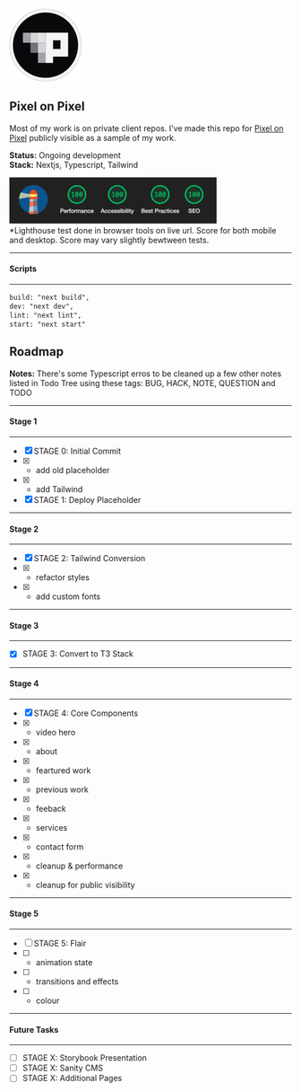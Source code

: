 ![Pixel on Pixel Logo](./public/images/git-logo.png)

## Pixel on Pixel
Most of my work is on private client repos. I've made this repo for  [Pixel on Pixel](https://pixelonpixel.com/) publicly visible as a sample of my work.

**Status:** Ongoing development\
**Stack:** Nextjs, Typescript, Tailwind 

![Lighthouse Score](./public/images/lighthouse.png)\
*Lighthouse test done in browser tools on live url. Score for both mobile and desktop. Score may vary slightly bewtween tests.

---
#### Scripts
--- 
```
build: "next build",
dev: "next dev",
lint: "next lint",
start: "next start"
```

## Roadmap
**Notes:** There's some Typescript erros to be cleaned up a few other notes listed in Todo Tree using these tags: BUG, HACK, NOTE, QUESTION and TODO


---
#### Stage 1
---
- [x] STAGE 0: Initial Commit
- [x] - add old placeholder
- [x] - add Tailwind
- [x] STAGE 1: Deploy Placeholder

---
#### Stage 2
---
- [x] STAGE 2: Tailwind Conversion
- [x] - refactor styles
- [x] - add custom fonts

---
#### Stage 3
---
- [x] STAGE 3: Convert to T3 Stack

---
#### Stage 4
---

- [x] STAGE 4: Core Components
- [x] - video hero
- [x] - about
- [x] - feartured work
- [x] - previous work
- [x] - feeback
- [x] - services
- [x] - contact form
- [x] - cleanup & performance
- [x] - cleanup for public visibility

---
#### Stage 5
---
- [ ] STAGE 5: Flair 
- [ ] - animation state 
- [ ] - transitions and effects
- [ ] - colour 

---
#### Future Tasks
---
- [ ] STAGE X: Storybook Presentation
- [ ] STAGE X: Sanity CMS
- [ ] STAGE X: Additional Pages